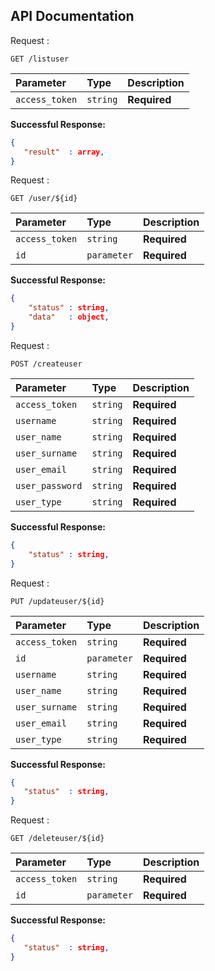 ## API Documentation

Request :

```http
GET /listuser
```

| Parameter      | Type     | Description  |
| :------------- | :------- | :----------- |
| `access_token` | `string` | **Required** |

**Successful Response:**

```json
{
   "result"  : array,
}
```

Request :

```http
GET /user/${id}
```

| Parameter      | Type        | Description  |
| :------------- | :---------- | :----------- |
| `access_token` | `string`    | **Required** |
| `id`           | `parameter` | **Required** |

**Successful Response:**

```json
{
    "status" : string,
    "data"   : object,
}
```

Request :

```http
POST /createuser
```

| Parameter       | Type     | Description  |
| :-------------- | :------- | :----------- |
| `access_token`  | `string` | **Required** |
| `username`      | `string` | **Required** |
| `user_name`     | `string` | **Required** |
| `user_surname`  | `string` | **Required** |
| `user_email`    | `string` | **Required** |
| `user_password` | `string` | **Required** |
| `user_type`     | `string` | **Required** |

**Successful Response:**

```json
{
    "status" : string,
}
```

Request :

```http
PUT /updateuser/${id}
```

| Parameter      | Type        | Description  |
| :------------- | :---------- | :----------- |
| `access_token` | `string`    | **Required** |
| `id`           | `parameter` | **Required** |
| `username`     | `string`    | **Required** |
| `user_name`    | `string`    | **Required** |
| `user_surname` | `string`    | **Required** |
| `user_email`   | `string`    | **Required** |
| `user_type`    | `string`    | **Required** |

**Successful Response:**

```json
{
   "status"  : string,
}
```

Request :

```http
GET /deleteuser/${id}
```

| Parameter      | Type        | Description  |
| :------------- | :---------- | :----------- |
| `access_token` | `string`    | **Required** |
| `id`           | `parameter` | **Required** |

**Successful Response:**

```json
{
   "status"  : string,
}
```
